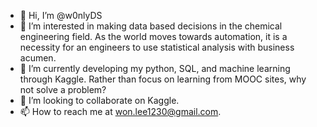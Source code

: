- 👋 Hi, I’m @w0nlyDS
- 👀 I’m interested in making data based decisions in the chemical engineering field. As the world moves towards automation, it is a necessity for an engineers to use statistical analysis with business acumen.
- 🌱 I’m currently developing my python, SQL, and machine learning through Kaggle. Rather than focus on learning from MOOC sites, why not solve a problem?
- 💞️ I’m looking to collaborate on Kaggle. 
- 📫 How to reach me at won.lee1230@gmail.com. 

<!---
w0nlyDS/w0nlyDS is a ✨ special ✨ repository because its `README.md` (this file) appears on your GitHub profile.
You can click the Preview link to take a look at your changes.
--->
